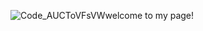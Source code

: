 ![Code_AUCToVFsVW](https://github.com/user-attachments/assets/17d09be2-7046-4214-873b-c9ce292239d3)welcome to my page!  
